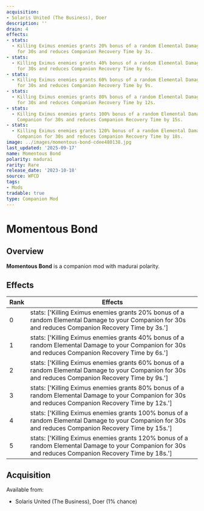 ```yaml
---
acquisition:
- Solaris United (The Business), Doer
description: ''
drain: 4
effects:
- stats:
  - Killing Eximus enemies grants 20% bonus of a random Elemental Damage to your Companion
    for 30s and reduces Companion Recovery Time by 3s.
- stats:
  - Killing Eximus enemies grants 40% bonus of a random Elemental Damage to your Companion
    for 30s and reduces Companion Recovery Time by 6s.
- stats:
  - Killing Eximus enemies grants 60% bonus of a random Elemental Damage to your Companion
    for 30s and reduces Companion Recovery Time by 9s.
- stats:
  - Killing Eximus enemies grants 80% bonus of a random Elemental Damage to your Companion
    for 30s and reduces Companion Recovery Time by 12s.
- stats:
  - Killing Eximus enemies grants 100% bonus of a random Elemental Damage to your
    Companion for 30s and reduces Companion Recovery Time by 15s.
- stats:
  - Killing Eximus enemies grants 120% bonus of a random Elemental Damage to your
    Companion for 30s and reduces Companion Recovery Time by 18s.
image: ../images/momentous-bond-cdee480138.jpg
last_updated: '2025-09-17'
name: Momentous Bond
polarity: madurai
rarity: Rare
release_date: '2023-10-18'
source: WFCD
tags:
- Mods
tradable: true
type: Companion Mod
---
```


# Momentous Bond

## Overview

**Momentous Bond** is a companion mod with madurai polarity.

## Effects

| Rank | Effects |
|------|----------|
| 0 | stats: ['Killing Eximus enemies grants 20% bonus of a random Elemental Damage to your Companion for 30s and reduces Companion Recovery Time by 3s.'] |
| 1 | stats: ['Killing Eximus enemies grants 40% bonus of a random Elemental Damage to your Companion for 30s and reduces Companion Recovery Time by 6s.'] |
| 2 | stats: ['Killing Eximus enemies grants 60% bonus of a random Elemental Damage to your Companion for 30s and reduces Companion Recovery Time by 9s.'] |
| 3 | stats: ['Killing Eximus enemies grants 80% bonus of a random Elemental Damage to your Companion for 30s and reduces Companion Recovery Time by 12s.'] |
| 4 | stats: ['Killing Eximus enemies grants 100% bonus of a random Elemental Damage to your Companion for 30s and reduces Companion Recovery Time by 15s.'] |
| 5 | stats: ['Killing Eximus enemies grants 120% bonus of a random Elemental Damage to your Companion for 30s and reduces Companion Recovery Time by 18s.'] |

## Acquisition

Available from:
- Solaris United (The Business), Doer (1% chance)

